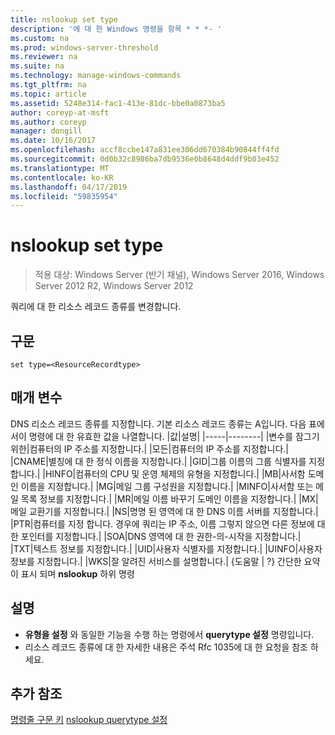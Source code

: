 ```yaml
---
title: nslookup set type
description: '에 대 한 Windows 명령을 항목 * * *- '
ms.custom: na
ms.prod: windows-server-threshold
ms.reviewer: na
ms.suite: na
ms.technology: manage-windows-commands
ms.tgt_pltfrm: na
ms.topic: article
ms.assetid: 5248e314-fac1-413e-81dc-bbe0a0873ba5
author: coreyp-at-msft
ms.author: coreyp
manager: dongill
ms.date: 10/16/2017
ms.openlocfilehash: accf8ccbe147a831ee306dd670384b90844ff4fd
ms.sourcegitcommit: 0d0b32c8986ba7db9536e0b8648d4ddf9b03e452
ms.translationtype: MT
ms.contentlocale: ko-KR
ms.lasthandoff: 04/17/2019
ms.locfileid: "59835954"
---
```

# <a name="nslookup-set-type"></a>nslookup set type

>적용 대상: Windows Server (반기 채널), Windows Server 2016, Windows Server 2012 R2, Windows Server 2012

쿼리에 대 한 리소스 레코드 종류를 변경합니다.
## <a name="syntax"></a>구문
```
set type=<ResourceRecordtype>
```
## <a name="parameters"></a>매개 변수
<ResourceRecordtype> DNS 리소스 레코드 종류를 지정합니다. 기본 리소스 레코드 종류는 A입니다. 다음 표에서이 명령에 대 한 유효한 값을 나열합니다.
|값|설명|
|-----|--------|
|변수를 잠그기 위한|컴퓨터의 IP 주소를 지정합니다.|
|모든|컴퓨터의 IP 주소를 지정합니다.|
|CNAME|별칭에 대 한 정식 이름을 지정합니다.|
|GID|그룹 이름의 그룹 식별자를 지정합니다.|
|HINFO|컴퓨터의 CPU 및 운영 체제의 유형을 지정합니다.|
|MB|사서함 도메인 이름을 지정합니다.|
|MG|메일 그룹 구성원을 지정합니다.|
|MINFO|사서함 또는 메일 목록 정보를 지정합니다.|
|MR|메일 이름 바꾸기 도메인 이름을 지정합니다.|
|MX|메일 교환기를 지정합니다.|
|NS|명명 된 영역에 대 한 DNS 이름 서버를 지정합니다.|
|PTR|컴퓨터를 지정 합니다. 경우에 쿼리는 IP 주소, 이름 그렇지 않으면 다른 정보에 대 한 포인터를 지정합니다.|
|SOA|DNS 영역에 대 한 권한-의-시작을 지정합니다.|
|TXT|텍스트 정보를 지정합니다.|
|UID|사용자 식별자를 지정합니다.|
|UINFO|사용자 정보를 지정합니다.|
|WKS|잘 알려진 서비스를 설명합니다.|
{도움말 | ?}
간단한 요약이 표시 되며 **nslookup** 하위 명령
## <a name="remarks"></a>설명
-   **유형을 설정** 와 동일한 기능을 수행 하는 명령에서 **querytype 설정** 명령입니다.
-   리소스 레코드 종류에 대 한 자세한 내용은 주석 Rfc 1035에 대 한 요청을 참조 하세요.
## <a name="additional-references"></a>추가 참조
[명령줄 구문 키](command-line-syntax-key.md)
[nslookup querytype 설정](nslookup-set-querytype.md)
